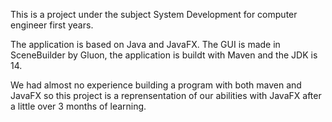 This is a project under the subject System Development for computer engineer first years.

The application is based on Java and JavaFX. The GUI is made in SceneBuilder by Gluon, the application is buildt with Maven and the JDK is 14.

We had almost no experience building a program with both maven and JavaFX so this project is a reprensentation of our abilities with JavaFX after
a little over 3 months of learning.
